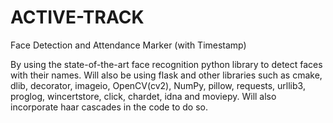 # ACTIVE-TRACK
Face Detection and Attendance Marker (with Timestamp)

By using the state-of-the-art face recognition python library to detect faces with their names. Will also be using flask and other libraries such as cmake, dlib, decorator, imageio, OpenCV(cv2), NumPy, pillow, requests, urllib3, proglog, wincertstore, click, chardet, idna and moviepy. Will also incorporate haar cascades in the code to do so. 
